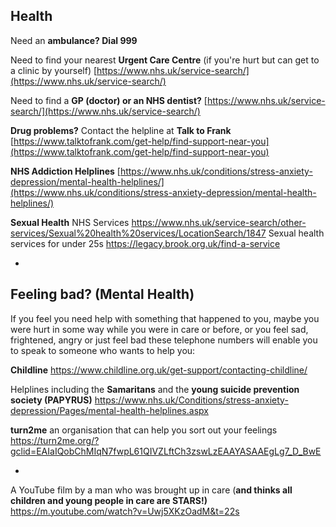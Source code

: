 
## Health

Need an **ambulance?  Dial 999**

Need to find your nearest **Urgent Care Centre** (if you're hurt but can get to a clinic by yourself)
[https://www.nhs.uk/service-search/](https://www.nhs.uk/service-search/)

Need to find a **GP (doctor) or an NHS dentist?** [https://www.nhs.uk/service-search/](https://www.nhs.uk/service-search/)


**Drug problems?**
Contact the helpline at **Talk to Frank** [https://www.talktofrank.com/get-help/find-support-near-you](https://www.talktofrank.com/get-help/find-support-near-you)
   

**NHS Addiction Helplines** [https://www.nhs.uk/conditions/stress-anxiety-depression/mental-health-helplines/](https://www.nhs.uk/conditions/stress-anxiety-depression/mental-health-helplines/)
  




**Sexual Health**
NHS Services 
https://www.nhs.uk/service-search/other-services/Sexual%20health%20services/LocationSearch/1847
Sexual health services for under 25s
     https://legacy.brook.org.uk/find-a-service
 
 
 *
 

## Feeling bad? (Mental Health)
If you feel you need help with something that happened to you, maybe you were hurt in some way while you were in care or before, or you feel sad, frightened, angry or just feel bad these telephone numbers will enable you to speak to someone who wants to help you:

**Childline**
https://www.childline.org.uk/get-support/contacting-childline/

Helplines including the **Samaritans** and the **young suicide prevention society (PAPYRUS)**
https://www.nhs.uk/Conditions/stress-anxiety-depression/Pages/mental-health-helplines.aspx

**turn2me** an organisation that can help you sort out your feelings
https://turn2me.org/?gclid=EAIaIQobChMIqN7fwpL61QIVZLftCh3zswLzEAAYASAAEgLg7_D_BwE

*

A YouTube film by a man who was brought up in care (**and thinks all children and young people in care are STARS!)**
https://m.youtube.com/watch?v=Uwj5XKzOadM&t=22s

